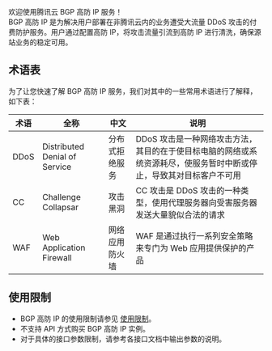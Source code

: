 欢迎使用腾讯云 BGP 高防 IP 服务！  
BGP 高防 IP 是为解决用户部署在非腾讯云内的业务遭受大流量 DDoS 攻击的付费防护服务。用户通过配置高防 IP，将攻击流量引流到高防 IP 进行清洗，确保源站业务的稳定可用。

## 术语表

为了让您快速了解 BGP 高防 IP 服务，我们对其中的一些常用术语进行了解释，如下表：

| 术语 |             全称              |      中文      |                             说明                             |
|-------| ----------------------------|----------------|------------------------------------------------------- |
| DDoS | Distributed Denial of Service | 分布式拒绝服务 | DDoS 攻击是一种网络攻击方法，其目的在于使目标电脑的网络或系统资源耗尽，使服务暂时中断或停止，导致其对目标客户不可用 |
|  CC  |      Challenge Collapsar      |    攻击黑洞    | CC 攻击是 DDoS 攻击的一种类型，使用代理服务器向受害服务器发送大量貌似合法的请求 |
| WAF  |   Web Application Firewall    | 网络应用防火墙 |   WAF 是通过执行一系列安全策略来专门为 Web 应用提供保护的产品    |

## 使用限制
- BGP 高防 IP 的使用限制请参见 [使用限制](https://cloud.tencent.com/document/product/1014/31108)。
- 不支持 API 方式购买 BGP 高防 IP 实例。
- 对于具体的接口参数限制，请参考各接口文档中输出参数的说明。
